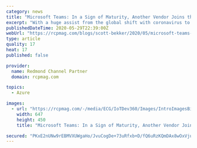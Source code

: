 ```yaml
---
category: news
title: "Microsoft Teams: In a Sign of Maturity, Another Vendor Joins the Migration Party"
excerpt: "With a huge assist from the global shift with coronavirus to working from home, Teams daily active users (DAU) has soared to 75 million."
publishedDateTime: 2020-05-29T22:39:00Z
webUrl: "https://rcpmag.com/blogs/scott-bekker/2020/05/microsoft-teams-maturity.aspx"
type: article
quality: 17
heat: 17
published: false

provider:
  name: Redmond Channel Partner
  domain: rcpmag.com

topics:
  - Azure

images:
  - url: "https://rcpmag.com/-/media/ECG/IoTDev360/Images/IntroImagesBigSmall/BlackWhiteWaveSmall.jpg"
    width: 647
    height: 450
    title: "Microsoft Teams: In a Sign of Maturity, Another Vendor Joins the Migration Party"

secured: "PKxE2nUNw9rEBMVXUWgaHo/JvuCogDe+73uRfxb+D/fQ6uRzKQmDAx8wOxVjuKq60z11bBekQiCt6qdIB2hxKjV4nzrtymrl60cwY2amqrVG7G3o7oth2X0PT/KplH9P9v4KC9kJb4u7jCq3y2KzBVHZ0Mz4M5ZR62MbaY+FI/lH2tY/P/nG/R9EtEiFKMol39/16E1IujvadIh7Pthkr0nJRuBDPkHeJc7vixevf/DOmLPvJiCl1pmfct9V96jmdqvZAO9+0nIbah+D7qCmiVb0Cc0/eZFQoBjGkvEHwrBvuC+v3B7w/9Z5w8ywtz9T;6ebgXmMm2DFSNn6jvPd4oA=="
---
```


